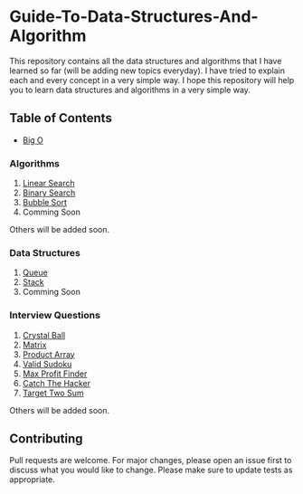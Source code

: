 # Guide-To-Data-Structures-And-Algorithm

This repository contains all the data structures and algorithms that I have learned so far (will be adding new topics everyday). I have tried to explain each and every concept in a very simple way. I hope this repository will help you to learn data structures and algorithms in a very simple way.

## Table of Contents

- [Big O](https://github.com/BinayakJha/Guide-To-Data-Structures-And-Algorithm/blob/main/1-BigO.md)
### Algorithms

1) [Linear Search](https://github.com/BinayakJha/Guide-To-Data-Structures-And-Algorithm/blob/main/algorithms/1.LinearSearch/LinearSearch.md)
2) [Binary Search](https://github.com/BinayakJha/Guide-To-Data-Structures-And-Algorithm/blob/main/algorithms/2.BinarySearch/BinarySearch.md)
3) [Bubble Sort](https://github.com/BinayakJha/Guide-To-Data-Structures-And-Algorithm/tree/main/algorithms/3.BubbleSort/BubbleSort.md)
4) Comming Soon

Others will be added soon.


### Data Structures

1) [Queue](https://github.com/BinayakJha/Guide-To-Data-Structures-And-Algorithm/blob/main/DataStructures/Queue/Queue.md)
2) [Stack](https://github.com/BinayakJha/Guide-To-Data-Structures-And-Algorithm/blob/main/DataStructures/Stack/Stack.md)
3) Comming Soon

### Interview Questions

1) [Crystal Ball](https://github.com/BinayakJha/Guide-To-Data-Structures-And-Algorithm/blob/main/InterviewQuestions/crystalBall)
2) [ Matrix](https://github.com/BinayakJha/Guide-To-Data-Structures-And-Algorithm/blob/main/InterviewQuestions/Matrix)
3) [Product Array](https://github.com/BinayakJha/Guide-To-Data-Structures-And-Algorithm/blob/main/InterviewQuestions/ProductArray)
4) [Valid Sudoku](https://github.com/BinayakJha/Guide-To-Data-Structures-And-Algorithm/blob/main/InterviewQuestions/ValidSudokuBoard)
5) [Max Profit Finder](https://github.com/BinayakJha/Guide-To-Data-Structures-And-Algorithm/blob/main/InterviewQuestions/MaxProfit)
6) [Catch The Hacker](https://github.com/BinayakJha/Guide-To-Data-Structures-And-Algorithm/blob/main/InterviewQuestions/CatchTheHacker)
7) [Target Two Sum](https://github.com/BinayakJha/Guide-To-Data-Structures-And-Algorithm/blob/main/InterviewQuestions/TargetTwoSum)

Others will be added soon.

## Contributing

Pull requests are welcome. For major changes, please open an issue first to discuss what you would like to change.
Please make sure to update tests as appropriate. 